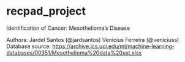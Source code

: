 # recpad_project
Identification of Cancer: Mesothelioma’s Disease

Authors: 
	Jardel Santos (@jardsantos)
	Venicius Ferreira (@veniciuss)
Database source:
	https://archive.ics.uci.edu/ml/machine-learning-databases/00351/Mesothelioma%20data%20set.xlsx
